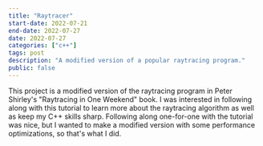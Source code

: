 ```yaml
---
title: "Raytracer"
start-date: 2022-07-21
end-date: 2022-07-27
date: 2022-07-27
categories: ["c++"]
tags: post
description: "A modified version of a popular raytracing program."
public: false
---
```

This project is a modified version of the raytracing program in Peter Shirley's "Raytracing in One Weekend" book. I was interested in following along with this tutorial to learn more about the raytracing algorithm as well as keep my C++ skills sharp. Following along one-for-one with the tutorial was nice, but I wanted to make a modified version with some performance optimizations, so that's what I did.

